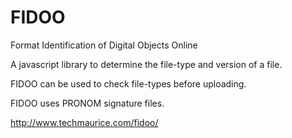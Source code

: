FIDOO
=====

Format Identification of Digital Objects Online

A javascript library to determine the file-type and version of a file.

FIDOO can be used to check file-types before uploading.

FIDOO uses PRONOM signature files.

<http://www.techmaurice.com/fidoo/>

